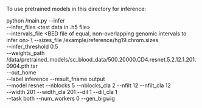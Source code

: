 To use pretrained models in this directory for inference:

python <path to repo>/main.py --infer \
    --infer_files <test data in .h5 file> \
    --intervals_file <BED file of equal, non-overlapping genomic intervals to infer on> \ 
    --sizes_file <path to repo>/example/reference/hg19.chrom.sizes \
    --infer_threshold 0.5 \
    --weights_path <path to repo>/data/pretrained_models/sc_blood_data/500.20000.CD4.resnet.5.2.12.1.201.0904.pth.tar \
    --out_home <output directory> \
    --label inference --result_fname output \
    --model resnet --nblocks 5 --nblocks_cla 2 --nfilt 12 --nfilt_cla 12 \
    --width 201  --width_cla 201 --dil 1 --dil_cla 1 \
    --task both --num_workers 0 --gen_bigwig
